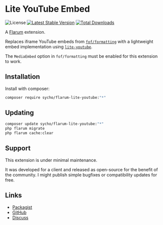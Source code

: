 # Lite YouTube Embed

![License](https://img.shields.io/badge/license-MIT-blue.svg) [![Latest Stable Version](https://img.shields.io/packagist/v/sycho/flarum-lite-youtube.svg)](https://packagist.org/packages/sycho/flarum-lite-youtube) [![Total Downloads](https://img.shields.io/packagist/dt/sycho/flarum-lite-youtube.svg)](https://packagist.org/packages/sycho/flarum-lite-youtube)

A [Flarum](http://flarum.org) extension.

Replaces iframe YouTube embeds from [`fof/formatting`](https://github.com/FriendsOfFlarum/formatting) with a lightweight embed implementation using [`lite-youtube`](https://github.com/justinribeiro/lite-youtube).

The `MediaEmbed` option in `fof/formatting` must be enabled for this extension to work.

## Installation

Install with composer:

```sh
composer require sycho/flarum-lite-youtube:"*"
```

## Updating

```sh
composer update sycho/flarum-lite-youtube:"*"
php flarum migrate
php flarum cache:clear
```

## Support
This extension is under minimal maintenance.

It was developed for a client and released as open-source for the benefit of the community.
I might publish simple bugfixes or compatibility updates for free.

## Links

- [Packagist](https://packagist.org/packages/sycho/flarum-lite-youtube)
- [GitHub](https://github.com/SychO9/flarum-lite-youtube)
- [Discuss](https://discuss.flarum.org/d/31817-lite-youtube-embed/5)
